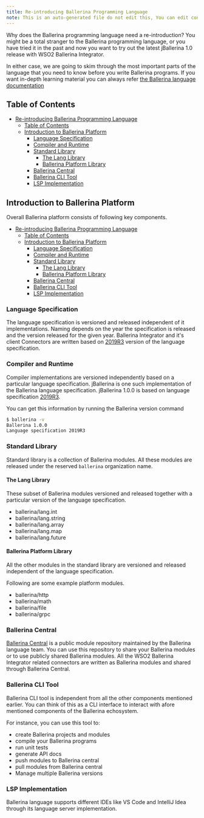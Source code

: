 ```yaml
---
title: Re-introducing Ballerina Programming Language
note: This is an auto-generated file do not edit this, You can edit content in "ballerina-integrator" repo
---
```


Why does the Ballerina programming language need a re-introduction? You might be a total stranger to 
the Ballerina programming language, or you have tried it in the past and now you want to try out the latest 
jBallerina 1.0 release with WSO2 Ballerina Integrator. 

In either case, we are going to skim through the most important parts of the language that you need to know 
before you write Ballerina programs. If you want in-depth learning material you can always refer 
[the Ballerina language documentation](https://v1-0.ballerina.io/learn/)

## Table of Contents
- [Re-introducing Ballerina Programming Language](#re-introducing-ballerina-programming-language)
  - [Table of Contents](#table-of-contents)
  - [Introduction to Ballerina Platform](#introduction-to-ballerina-platform)
    - [Language Specification](#language-specification)
    - [Compiler and Runtime](#compiler-and-runtime)
    - [Standard Library](#standard-library)
      - [The Lang Library](#the-lang-library)
      - [Ballerina Platform Library](#ballerina-platform-library)
    - [Ballerina Central](#ballerina-central)
    - [Ballerina CLI Tool](#ballerina-cli-tool)
    - [LSP Implementation](#lsp-implementation)

## Introduction to Ballerina Platform

Overall Ballerina platform consists of following key components.

- [Re-introducing Ballerina Programming Language](#re-introducing-ballerina-programming-language)
  - [Table of Contents](#table-of-contents)
  - [Introduction to Ballerina Platform](#introduction-to-ballerina-platform)
    - [Language Specification](#language-specification)
    - [Compiler and Runtime](#compiler-and-runtime)
    - [Standard Library](#standard-library)
      - [The Lang Library](#the-lang-library)
      - [Ballerina Platform Library](#ballerina-platform-library)
    - [Ballerina Central](#ballerina-central)
    - [Ballerina CLI Tool](#ballerina-cli-tool)
    - [LSP Implementation](#lsp-implementation)

### Language Specification

The language specification is versioned and released independent of it implementations. Naming depends on 
the year the specification is released and the version released for the given year. Ballerina Integrator and
it's client Connectors are written based on [2019R3](https://v1-0.ballerina.io/spec/lang/v2019R3/) version 
of the language specification.

### Compiler and Runtime

Compiler implementations are versioned independently based on a particular language specification. jBallerina is one 
such implementation of the Ballerina language specification. jBallerina 1.0.0 is based on language specification 
[2019R3](https://v1-0.ballerina.io/spec/lang/v2019R3/). 

You can get this information by running the Ballerina version command

```bash
$ ballerina -v
Ballerina 1.0.0
Language specification 2019R3
```

### Standard Library

Standard library is a collection of Ballerina modules. All these modules are released under the reserved 
`ballerina` organization name.

#### The Lang Library
These subset of Ballerina modules versioned and released together with a particular version of the language 
specification. 

- ballerina/lang.int
- ballerina/lang.string
- ballerina/lang.array
- ballerina/lang.map
- ballerina/lang.future

#### Ballerina Platform Library

All the other modules in the standard library are versioned and released independent of 
the language specification.

Following are some example platform modules.

- ballerina/http
- ballerina/math
- ballerina/file
- ballerina/grpc

### Ballerina Central

[Ballerina Central](https://central.ballerina.io/) is a public module repository maintained by the Ballerina language
team. You can use this repository to share your Ballerina modules or to use publicly shared Ballerina modules. All the
WSO2 Ballerina Integrator related connectors are written as Ballerina modules and shared through Ballerina Central.

### Ballerina CLI Tool

Ballerina CLI tool is independent from all the other components mentioned earlier. You can think of this as a
CLI interface to interact with afore mentioned components of the Ballerina echosystem. 

For instance, you can use this tool to:

- create Ballerina projects and modules
- compile your Ballerina programs
- run unit tests
- generate API docs
- push modules to Ballerina central
- pull modules from Ballerina central
- Manage multiple Ballerina versions

### LSP Implementation

Ballerina language supports different IDEs like VS Code and IntelliJ Idea through its language server 
implementation.


